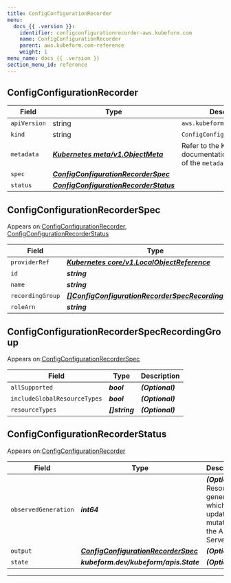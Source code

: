 ```yaml
---
title: ConfigConfigurationRecorder
menu:
  docs_{{ .version }}:
    identifier: configconfigurationrecorder-aws.kubeform.com
    name: ConfigConfigurationRecorder
    parent: aws.kubeform.com-reference
    weight: 1
menu_name: docs_{{ .version }}
section_menu_id: reference
---
```


## ConfigConfigurationRecorder
| Field | Type | Description |
| ------ | ----- | ----------- |
| `apiVersion` | string | `aws.kubeform.com/v1alpha1` |
|    `kind` | string | `ConfigConfigurationRecorder` |
| `metadata` | ***[Kubernetes meta/v1.ObjectMeta](https://kubernetes.io/docs/reference/generated/kubernetes-api/v1.13/#objectmeta-v1-meta)***|Refer to the Kubernetes API documentation for the fields of the `metadata` field.|
| `spec` | ***[ConfigConfigurationRecorderSpec](#ConfigConfigurationRecorderSpec)***||
| `status` | ***[ConfigConfigurationRecorderStatus](#ConfigConfigurationRecorderStatus)***||
## ConfigConfigurationRecorderSpec

Appears on:[ConfigConfigurationRecorder](#ConfigConfigurationRecorder), [ConfigConfigurationRecorderStatus](#ConfigConfigurationRecorderStatus)

| Field | Type | Description |
| ------ | ----- | ----------- |
| `providerRef` | ***[Kubernetes core/v1.LocalObjectReference](https://kubernetes.io/docs/reference/generated/kubernetes-api/v1.13/#localobjectreference-v1-core)***||
| `id` | ***string***||
| `name` | ***string***| ***(Optional)*** |
| `recordingGroup` | ***[[]ConfigConfigurationRecorderSpecRecordingGroup](#ConfigConfigurationRecorderSpecRecordingGroup)***| ***(Optional)*** |
| `roleArn` | ***string***||
## ConfigConfigurationRecorderSpecRecordingGroup

Appears on:[ConfigConfigurationRecorderSpec](#ConfigConfigurationRecorderSpec)

| Field | Type | Description |
| ------ | ----- | ----------- |
| `allSupported` | ***bool***| ***(Optional)*** |
| `includeGlobalResourceTypes` | ***bool***| ***(Optional)*** |
| `resourceTypes` | ***[]string***| ***(Optional)*** |
## ConfigConfigurationRecorderStatus

Appears on:[ConfigConfigurationRecorder](#ConfigConfigurationRecorder)

| Field | Type | Description |
| ------ | ----- | ----------- |
| `observedGeneration` | ***int64***| ***(Optional)*** Resource generation, which is updated on mutation by the API Server.|
| `output` | ***[ConfigConfigurationRecorderSpec](#ConfigConfigurationRecorderSpec)***| ***(Optional)*** |
| `state` | ***kubeform.dev/kubeform/apis.State***| ***(Optional)*** |
---
